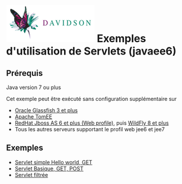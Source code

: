 [![alt text](/dav_logo_small.png "Davidson Consulting")](http://www.davidson.fr/)
Exemples d'utilisation de Servlets (javaee6)
==================================

Prérequis
---------
Java version 7 ou plus

Cet exemple peut être exécuté sans configuration supplémentaire sur 
 - [Oracle Glassfish 3 et plus](https://glassfish.java.net/)
 - [Apache TomEE](http://tomee.apache.org/)
 - [RedHat Jboss AS 6 et plus (Web profile)](http://jbossas.jboss.org/downloads), puis [WildFly 8 et plus](http://wildfly.org/)
 - Tous les autres serveurs supportant le profil web jee6 et jee7

Exemples
--------

 - [Servlet simple Hello world, GET](./src/main/java/fr/davidson/sample/jee/servlet/Servlet1.java)
 - [Servlet Basique, GET, POST](./src/main/java/fr/davidson/sample/jee/servlet/Servlet2.java)
 - [Servlet filtrée](./001-servlet/src/main/java/fr/davidson/sample/jee/servlet/FilteredServlet.java)

